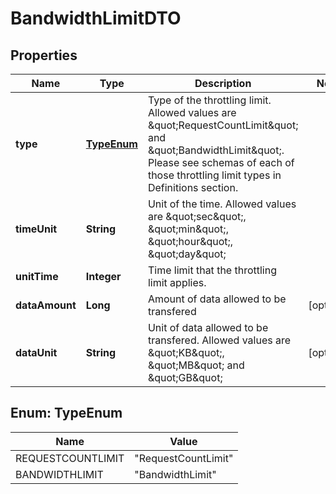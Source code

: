 
# BandwidthLimitDTO

## Properties
Name | Type | Description | Notes
------------ | ------------- | ------------- | -------------
**type** | [**TypeEnum**](#TypeEnum) | Type of the throttling limit. Allowed values are \&quot;RequestCountLimit\&quot; and \&quot;BandwidthLimit\&quot;. Please see schemas of each of those throttling limit types in Definitions section.  | 
**timeUnit** | **String** | Unit of the time. Allowed values are \&quot;sec\&quot;, \&quot;min\&quot;, \&quot;hour\&quot;, \&quot;day\&quot; | 
**unitTime** | **Integer** | Time limit that the throttling limit applies. | 
**dataAmount** | **Long** | Amount of data allowed to be transfered |  [optional]
**dataUnit** | **String** | Unit of data allowed to be transfered. Allowed values are \&quot;KB\&quot;, \&quot;MB\&quot; and \&quot;GB\&quot; |  [optional]


<a name="TypeEnum"></a>
## Enum: TypeEnum
Name | Value
---- | -----
REQUESTCOUNTLIMIT | &quot;RequestCountLimit&quot;
BANDWIDTHLIMIT | &quot;BandwidthLimit&quot;



